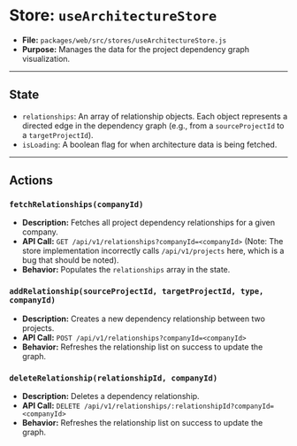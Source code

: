 # Store: `useArchitectureStore`

*   **File:** `packages/web/src/stores/useArchitectureStore.js`
*   **Purpose:** Manages the data for the project dependency graph visualization.

---

## State

*   `relationships`: An array of relationship objects. Each object represents a directed edge in the dependency graph (e.g., from a `sourceProjectId` to a `targetProjectId`).
*   `isLoading`: A boolean flag for when architecture data is being fetched.

---

## Actions

### `fetchRelationships(companyId)`
*   **Description:** Fetches all project dependency relationships for a given company.
*   **API Call:** `GET /api/v1/relationships?companyId=<companyId>` (Note: The store implementation incorrectly calls `/api/v1/projects` here, which is a bug that should be noted).
*   **Behavior:** Populates the `relationships` array in the state.

### `addRelationship(sourceProjectId, targetProjectId, type, companyId)`
*   **Description:** Creates a new dependency relationship between two projects.
*   **API Call:** `POST /api/v1/relationships?companyId=<companyId>`
*   **Behavior:** Refreshes the relationship list on success to update the graph.

### `deleteRelationship(relationshipId, companyId)`
*   **Description:** Deletes a dependency relationship.
*   **API Call:** `DELETE /api/v1/relationships/:relationshipId?companyId=<companyId>`
*   **Behavior:** Refreshes the relationship list on success to update the graph. 